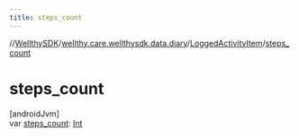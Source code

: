 ```yaml
---
title: steps_count
---
```

//[WellthySDK](../../../index.html)/[wellthy.care.wellthysdk.data.diary](../index.html)/[LoggedActivityItem](index.html)/[steps_count](steps_count.html)



# steps_count



[androidJvm]\
var [steps_count](steps_count.html): [Int](https://kotlinlang.org/api/latest/jvm/stdlib/kotlin/-int/index.html)




